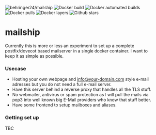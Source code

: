 ![behringer24/mailship](https://img.shields.io/badge/behringer24-mailship-blue)
![Docker build](https://img.shields.io/docker/cloud/build/behringer24/mailship.svg)
![Docker automated builds](https://img.shields.io/docker/cloud/automated/behringer24/mailship.svg)
![Docker pulls](https://img.shields.io/docker/pulls/behringer24/mailship.svg)
![Docker layers](https://images.microbadger.com/badges/image/behringer24/mailship.svg)
![Github stars](https://img.shields.io/github/stars/behringer24/mailship.svg?label=github%20%E2%98%85)

# mailship
Currently this is more or less an experiment to set up a complete postfix/dovecot based mailserver in a single docker container. I want to keep it as simple as possible.

### Usecase
* Hosting your own webpage and info@your-domain.com style e-mail adresses but you do not need a full e-mail server.
* Have this server behind a reverse proxy that handles all the TLS stuff.
* No webmailer, antivirus or spam protection as I will pull the mails via pop3 into well known big E-Mail providers who know that stuff better.
* Have some frontend to setup mailboxes and aliases.

### Getting set up
TBC
